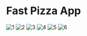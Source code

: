 # Fast Pizza App
 
![1](https://github.com/hosnyaroui/fast-pizza/assets/91914423/8eadcb32-ec63-4104-95a6-dee00e3c802a)
![2](https://github.com/hosnyaroui/fast-pizza/assets/91914423/38b02609-bb14-4a83-8886-b2a119698689)
![3](https://github.com/hosnyaroui/fast-pizza/assets/91914423/2cc9a932-6db5-4a45-8616-0cdf5f0ff39e)
![4](https://github.com/hosnyaroui/fast-pizza/assets/91914423/f12fbad5-a63c-4e90-b3c2-c6a3b4db159d)
![5](https://github.com/hosnyaroui/fast-pizza/assets/91914423/36e75eba-dfa8-4fa9-a1d1-821b4b3fd74d)
![6](https://github.com/hosnyaroui/fast-pizza/assets/91914423/5816a74c-1887-4ccf-bbfa-c03010ed10ed)



 
